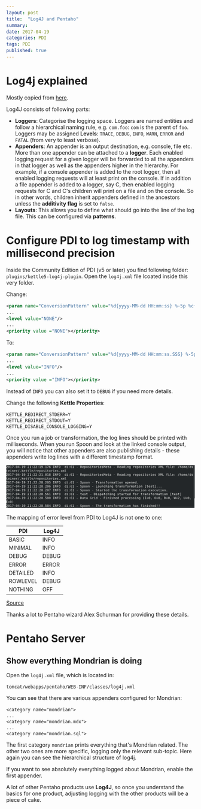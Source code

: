 ```yaml
---
layout: post
title:  "Log4J and Pentaho"
summary: 
date: 2017-04-19
categories: PDI
tags: PDI
published: true
---
```


# Log4j explained

Mostly copied from [here](https://logging.apache.org/log4j/1.2/manual.html).

Log4J consists of following parts:

- **Loggers**: Categorise the logging space. Loggers are named entities and follow a hierarchical naming rule, e.g. `com.foo`: `com` is the parent of `foo`. Loggers may be assigned **Levels**: `TRACE`, `DEBUG`, `INFO`, `WARN`, `ERROR` and `FATAL` (from very to least verbose).
- **Appenders**: An appender is an output destination, e.g. console, file etc. More than one appender can be attached to a **logger**. Each enabled logging request for a given logger will be forwarded to all the appenders in that logger as well as the appenders higher in the hierarchy. For example, if a console appender is added to the root logger, then all enabled logging requests will at least print on the console. If in addition a file appender is added to a logger, say C, then enabled logging requests for C and C's children will print on a file and on the console. So in other words, children inherit appenders defined in the ancestors unless the **additivity flag** is set to `false`. 
- **Layouts**: This allows you to define what should go into the line of the log file. This can be configured via **patterns**.


# Configure PDI to log timestamp with millisecond precision

Inside the Community Edition of PDI (v5 or later) you find following folder: `plugins/kettle5-log4j-plugin`. Open the `log4j.xml` file lcoated inside this very folder.

Change:

```xml
<param name="ConversionPattern" value="%d{yyyy-MM-dd HH:mm:ss} %-5p %c{1}:%L - %m%n" />
...
<level value="NONE"/>
...
<priority value ="NONE"></priority>
```

To:

```xml
<param name="ConversionPattern" value="%d{yyyy-MM-dd HH:mm:ss.SSS} %-5p %c{1}:%L - %m%n" />
...
<level value="INFO"/>
...
<priority value ="INFO"></priority>
```

Instead of `INFO` you can also set it to `DEBUG` if you need more details.

Change the following **Kettle Properties**:

```
KETTLE_REDIRECT_STDERR=Y
KETTLE_REDIRECT_STDOUT=Y
KETTLE_DISABLE_CONSOLE_LOGGING=Y
```

Once you run a job or transformation, the log lines should be printed with milliseconds. When you run Spoon and look at the linked console output, you will notice that other appenders are also publishing details - these appenders write log lines with a different timestamp format.

![](/images/pdi-milliseconds-logging.png)


The mapping of error level from PDI to Log4J is not one to one:

PDI | Log4J
------------|-------------
BASIC | INFO
MINIMAL | INFO
DEBUG | DEBUG
ERROR | ERROR
DETAILED | INFO
ROWLEVEL | DEBUG
NOTHING | OFF

[Source](https://github.com/pentaho/pentaho-kettle/blob/master/plugins/kettle5-log4j-plugin/src/org/pentaho/di/core/logging/KettleLogChannelAppender.java#L47)

Thanks a lot to Pentaho wizard Alex Schurman for providing these details.

# Pentaho Server

## Show everything Mondrian is doing

Open the `log4j.xml` file, which is located in:

```
tomcat/webapps/pentaho/WEB-INF/classes/log4j.xml
```

You can see that there are various appenders configured for Mondrian:

```
<category name="mondrian">
...
<category name="mondrian.mdx">
...
<category name="mondrian.sql">
```

The first category `mondrian` prints everything that's Mondrian related. The other two ones are more specific, logging only the relevant sub-topic.
Here again you can see the hierarchical structure of log4j.

If you want to see absolutely everything logged about Mondrian, enable the first appender.

A lot of other Pentaho products use **Log4J**, so once you understand the basics for one product, adjusting logging with the other products will be a piece of cake.

